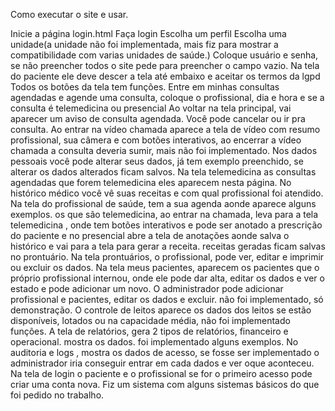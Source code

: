 Como executar o site e usar.

Inicie a página login.html
Faça login
Escolha um perfil
Escolha uma unidade(a unidade não foi implementada, mais fiz para mostrar a compatibilidade com varias unidades de saúde.)
Coloque usuário e senha, se não preencher todos o site pede para preencher o campo vazio.
Na tela do paciente ele deve descer a tela até embaixo e aceitar os termos da lgpd
Todos os botões da tela tem funções.
Entre em minhas consultas agendadas e agende uma consulta, coloque o profissional, dia e hora e se a consulta é telemedicina ou presencial
Ao voltar na tela principal, vai aparecer um aviso de consulta agendada.
Você pode cancelar ou ir pra consulta.
Ao entrar na vídeo chamada aparece a tela de vídeo com resumo profissional, sua câmera e com botões interativos, ao encerrar a vídeo chamada a consulta deveria sumir, mais não foi implementado.
Nos dados pessoais você pode alterar seus dados, já tem exemplo preenchido, se alterar os dados alterados ficam salvos.
Na tela telemedicina as consultas agendadas que forem telemedicina eles aparecem nesta página.
No histórico médico você vê suas receitas e com qual profissional foi atendido.
Na tela do profissional de saúde, tem a sua agenda aonde aparece alguns exemplos. os que são telemedicina, ao entrar na chamada, leva para a tela telemedicina , onde tem botões interativos e pode ser anotado a prescrição do paciente e no presencial abre a tela de anotações aonde salva o histórico e vai para a tela para gerar a receita. receitas geradas ficam salvas no prontuário.
Na tela prontuários, o profissional, pode ver, editar e imprimir ou excluir os dados.
Na tela meus pacientes, aparecem os pacientes que o próprio profissional internou, onde ele pode dar alta, editar os dados e ver o estado e pode adicionar um novo.
O administrador pode adicionar profissional e pacientes, editar os dados e excluir. não foi implementado, só demonstração.
O controle de leitos aparece os dados dos leitos se estão disponíveis, lotados ou na capacidade média, não foi implementado funções.
A tela de relatórios, gera 2 tipos de relatórios, financeiro e operacional. mostra os dados. foi implementado alguns exemplos.
No auditoria e logs , mostra os dados de acesso, se fosse ser implementado o administrador iria conseguir entrar em cada dados e ver oque aconteceu.
Na tela de login o paciente e o profissional se for o primeiro acesso pode criar uma conta nova.
Fiz um sistema com alguns sistemas básicos do que foi pedido no trabalho.
